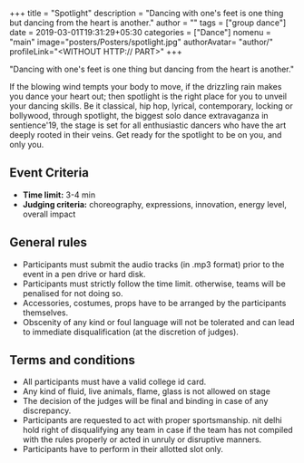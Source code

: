 +++
title = "Spotlight"
description = "Dancing with one's feet is one thing but dancing from the heart is another."
author = ""
tags = ["group dance"]
date = 2019-03-01T19:31:29+05:30
categories = ["Dance"]
nomenu = "main"
image="posters/Posters/spotlight.jpg"
authorAvatar= "author/<YOUR AVATAR>"
profileLink="<WITHOUT HTTP:// PART>"
+++

"Dancing with one's feet is one thing but dancing from the heart is
another."

If the blowing wind tempts your body to move, if the drizzling
rain makes you dance your heart out; then spotlight is the right place
for you to unveil your dancing skills. Be it classical, hip hop,
lyrical, contemporary, locking or bollywood, through spotlight, the
biggest solo dance extravaganza in sentience'19, the stage is set for
all enthusiastic dancers who have the art deeply rooted in their veins.
Get ready for the spotlight to be on you, and only you.

## Event Criteria

- **Time limit:** 3-4 min
- **Judging criteria:** choreography, expressions, innovation, energy
level, overall impact

## General rules

-   Participants must submit the audio tracks (in .mp3 format) prior to the event in a pen drive or hard disk.
-   Participants must strictly follow the time limit. otherwise, teams will be penalised for not doing so.
-   Accessories, costumes, props have to be arranged by the participants themselves.
-   Obscenity of any kind or foul language will not be tolerated and can lead to immediate disqualification (at the discretion of judges).

## Terms and conditions

-   All participants must have a valid college id card.
-   Any kind of fluid, live animals, flame, glass is not allowed on stage
-   The decision of the judges will be final and binding in case of any discrepancy.
-   Participants are requested to act with proper sportsmanship. nit delhi hold right of disqualifying any team in case if the team has not compiled with the rules properly or acted in unruly or disruptive manners.
-   Participants have to perform in their allotted slot only.


